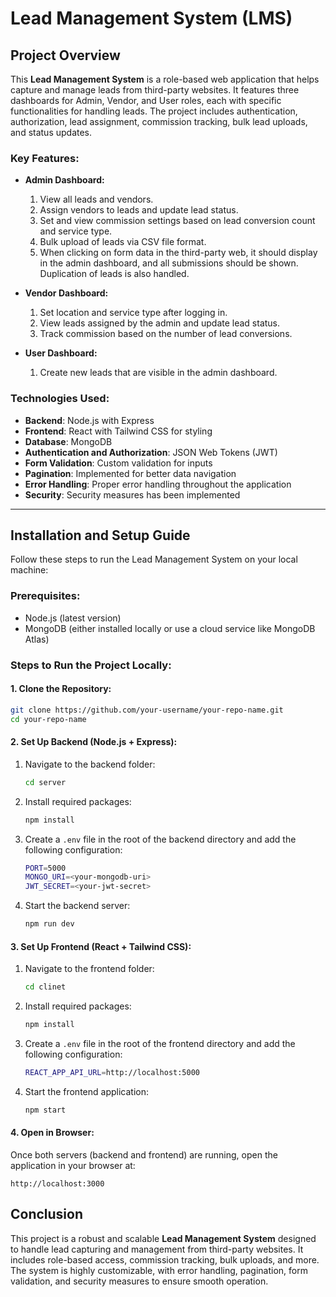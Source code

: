 # Lead Management System (LMS)

## Project Overview

This **Lead Management System** is a role-based web application that helps capture and manage leads from third-party websites. It features three dashboards for Admin, Vendor, and User roles, each with specific functionalities for handling leads. The project includes authentication, authorization, lead assignment, commission tracking, bulk lead uploads, and status updates.

### Key Features:

- **Admin Dashboard:**
  1. View all leads and vendors.
  2. Assign vendors to leads and update lead status.
  3. Set and view commission settings based on lead conversion count and service type.
  4. Bulk upload of leads via CSV file format.
  5. When clicking on form data in the third-party web, it should display in the admin dashboard, and all submissions should be shown. Duplication of leads is also handled.

- **Vendor Dashboard:**
  1. Set location and service type after logging in.
  2. View leads assigned by the admin and update lead status.
  3. Track commission based on the number of lead conversions.

- **User Dashboard:**
  1. Create new leads that are visible in the admin dashboard.

### Technologies Used:

- **Backend**: Node.js with Express
- **Frontend**: React with Tailwind CSS for styling
- **Database**: MongoDB
- **Authentication and Authorization**: JSON Web Tokens (JWT)
- **Form Validation**: Custom validation for inputs
- **Pagination**: Implemented for better data navigation
- **Error Handling**: Proper error handling throughout the application
- **Security**: Security measures has been implemented

---

## Installation and Setup Guide

Follow these steps to run the Lead Management System on your local machine:

### Prerequisites:

- Node.js (latest version)
- MongoDB (either installed locally or use a cloud service like MongoDB Atlas)

### Steps to Run the Project Locally:

#### 1. Clone the Repository:

```bash
git clone https://github.com/your-username/your-repo-name.git
cd your-repo-name
```

#### 2. Set Up Backend (Node.js + Express):

1. Navigate to the backend folder:
   ```bash
   cd server
   ```

2. Install required packages:
   ```bash
   npm install
   ```

3. Create a `.env` file in the root of the backend directory and add the following configuration:

   ```bash
   PORT=5000
   MONGO_URI=<your-mongodb-uri>
   JWT_SECRET=<your-jwt-secret>
   ```

4. Start the backend server:
   ```bash
   npm run dev
   ```

#### 3. Set Up Frontend (React + Tailwind CSS):

1. Navigate to the frontend folder:
   ```bash
   cd clinet
   ```

2. Install required packages:
   ```bash
   npm install
   ```

3. Create a `.env` file in the root of the frontend directory and add the following configuration:

   ```bash
   REACT_APP_API_URL=http://localhost:5000
   ```

4. Start the frontend application:
   ```bash
   npm start
   ```

#### 4. Open in Browser:

Once both servers (backend and frontend) are running, open the application in your browser at:

```
http://localhost:3000
```

## Conclusion

This project is a robust and scalable **Lead Management System** designed to handle lead capturing and management from third-party websites. It includes role-based access, commission tracking, bulk uploads, and more. The system is highly customizable, with error handling, pagination, form validation, and security measures to ensure smooth operation.
